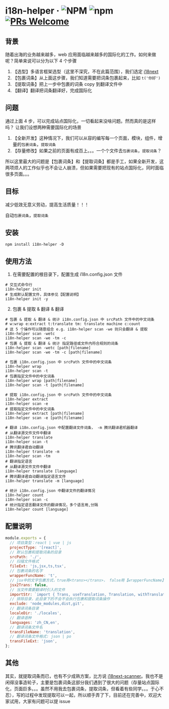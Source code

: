# i18n-helper · ![NPM](https://img.shields.io/github/license/wuqiang1985/i18n-helper) ![npm](https://img.shields.io/npm/dy/i18n-helper) [![PRs Welcome](https://img.shields.io/badge/PRs-welcome-brightgreen.svg?style=flat-square)](http://makeapullrequest.com)

## 背景

随着出海的业务越来越多，web 应用面临越来越多的国际化的工作。如何来做呢？简单来说可以分为以下 4 个步骤

1. 【选型】多语言框架选型（这里不深究，不在此篇范围），我们选定 [i18next](https://react.i18next.com/)
2. 【包裹词条】从上面这步骤，我们知道需要把词条包裹起来，比如 `t('你好')`
3. 【提取词条】把上一步中包裹的词条 copy 到翻译文件中
4. 【翻译】翻译把词条翻译好，完成国际化

## 问题

通过上面 4 步，可以完成站点国际化，一切看起来没啥问题。然而真的是这样吗？
让我们设想两种需要国际化的场景

1. 【全新开发】这种情况下，我们可以从容的编写每一个页面，模块，组件，增量的`包裹词条`，`提取词条`
2. 【存量修改】如果之前的页面有成百上。。。一个个文件去`包裹词条`，`提取词条`？

所以这里最大的问题是【包裹词条】和【提取词条】都是手工，如果全新开发，这两项烦人的工作似乎也不会让人崩溃，但如果需要把现有的站点国际化，同时面临很多页面。。。

## 目标

减少低效无意义劳动，提高生活质量！！！

自动`包裹词条`，`提取词条`

## 安装

```shell
npm install i18n-helper -D
```

## 使用方法

1. 在需要配置的根目录下，配置生成 i18n.config.json 文件

```shell
# 交互式命令行
i18n-helper init
# 生成默认配置文件，具体参见【配置说明】
i18n-helper init -y
```

2. 包裹 & 提取 & 翻译 & 翻译

```shell
# 包裹 & 提取 & 翻译 & 统计 i18n.config.json 中 srcPath 文件中的中文词条
# w:wrap e:extract t:translate tm: translate machine c:count
# 这 5 个操作可以随意组合 e.g. i18n-helper scan -we 则只会翻译 & 提取
i18n-helper scan -wetc
i18n-helper scan -we -tm -c
# 包裹 & 提取 & 翻译 & 统计 指定路径或文件内符合规则的词条
i18n-helper scan -wetc [path|filename]
i18n-helper scan -we -tm -c [path|filename]

# 包裹 i18n.config.json 中 srcPath 文件中的中文词条
i18n-helper wrap
i18n-helper scan -t
# 包裹指定文件中的中文词条
i18n-helper wrap [path|filename]
i18n-helper scan -t [path|filename]

# 提取 i18n.config.json 中 srcPath 文件中的中文词条
i18n-helper extract
i18n-helper scan -e
# 提取指定文件中的中文词条
i18n-helper extract [path|filename]
i18n-helper scan -e [path|filename]

# 翻译 i18n.config.json 中配置翻译文件词条， -m 腾讯翻译君机器翻译
# 从翻译源文件文件中翻译
i18n-helper translate
i18n-helper scan -t
# 腾讯翻译君自动翻译
i18n-helper translate -m
i18n-helper scan -tm
# 翻译指定语言
# 从翻译源文件文件中翻译
i18n-helper translate [language]
# 腾讯翻译君自动翻译指定语言文件
i18n-helper translate -m [language]

# 统计 i18n.config.json 中翻译文件的翻译情况
i18n-helper count
i18n-helper scan -c
# 统计指定语言翻译文件的翻译情况，多个语言用,分隔
i18n-helper count [language]
```

## 配置说明

```javascript
module.exports = {
  // 项目类型：react | vue | js
  projectType: '[react]',
  // 默认包裹和提取词条的目录
  srcPath: './',
  // 扫描文件格式
  fileExt: 'js,jsx,ts,tsx',
  // 包裹词条的名字
  wrapperFuncName: 't',
  // jsx中的文字包裹方式，true用<trans></trans>， false用【wrapperFuncName】的value包裹
  jsx2Trans: false,
  // 当文件需要翻译时引入的文件
  importStr: `import { Trans, useTranslation, Translation, withTranslation } from 'react-i18next';\n`,
  // 排除目录，此目录下的不会不会执行包裹和提取词条操作
  exclude: 'node_modules,dist,git',
  // 翻译词条目录
  localeDir: './locales',
  // 翻译语种
  languages: 'zh_CN,en',
  // 翻译词条文件名
  transFileName: 'translation',
  // 翻译词条文件格式: json | po
  transFileExt: 'json',
};
```

## 其他

其实，就提取词条而已，也有不少成熟方案，比方说 [i18next-scanner](https://github.com/i18next/i18next-scanner)。我也不是闲得没事造轮子，主要是包裹词条这部分我们遇到了很大的问题（存量站点国际化，页面巨多。。。虽然不用我去包裹词条，提取词条，但看着有些同学。。。于心不忍），写的过程中发现提取可以一起，所以顺手弄了下，目前还在完善中，欢迎大家试用，大家有问题可以提 issue
